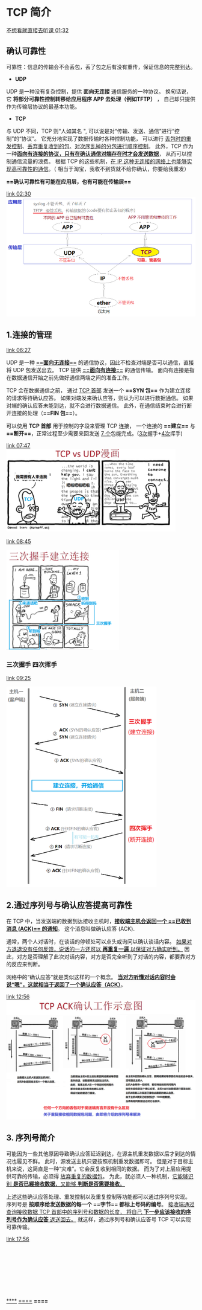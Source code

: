 
# TCP 简介

[不想看就直接去听课 01:32](https://www.bilibili.com/video/BV17b411W78h?p=11)


## 确认可靠性

可靠性：信息的传输会不会丢包，丢了包之后有没有重传，保证信息的完整到达。

- **UDP**

UDP 是一种没有复杂控制，提供 **面向无连接** 通信服务的一种协议。
换句话说，它 **将部分可靠性控制转移给应用程序 APP 去处理（例如TFTP）** ，
自己却只提供作为传输层协议的最基本功能。



- **TCP**

与 UDP 不同，TCP 则“人如其名 ", 可以说是对“传输、发送、通信”进行“控制”的“协议”。
它充分地实现了数据传输时各种控制功能，
可以进行 <u>丢包时的重发控制</u>、<u>丢弃重复收到的包</u>、<u>对次序乱掉的分包进行顺序控制</u>。
此外，TCP 作为一种<u>**面向有连接的协议，只有在确认通信对端存在时才会发送数据**</u>，
从而可以控制通信流量的浪费。
根据 TCP 的这些机制，<u>在 IP 这种无连接的网络上也能够实现高可靠性的通信</u>。（
相当于淘宝，我收不到货就不给你确认，你要给我重发）

**==确认可靠性有可能在应用层，也有可能在传输层==**

[link 02:30](https://www.bilibili.com/video/BV17b411W78h?p=11)
<img src="img/kekaoxing.png"></img>


## 1.连接的管理

[link 06:27](https://www.bilibili.com/video/BV17b411W78h?p=11)


UDP 是一种 <u>**==面向无连接==**</u> 的通信协议，因此不检查对端是否可以通信，直接将 UDP 包发送出去。 
TCP 提供 <u>**==面向有连接==**</u> 的通信传输。
面向有连接是指在数据通信开始之前先做好通信两端之间的准备工作。

TCP 会在数据通信之前，
通过 <u>TCP 首部</u> 发送一个 **==SYN 包==** 作为建立连接的请求等待确认应答。
如果对端发来确认应答，则认为可以进行数据通信。
如果对端的确认应答未能到达，就不会进行数据通信。
此外，在通信结束时会进行断开连接的处理（**==FIN 包==**）。

可以使用 **TCP 首部** 用于控制的字段来管理 TCP 连接，
一个连接的 **==建立==** 与 **==断开==**，正常过程至少需要来回发送 <u>7 个</u>包能完成。(<u>3次</u>握手+<u>4次</u>挥手)

[link 07:47](https://www.bilibili.com/video/BV17b411W78h?p=11)
<img src="img/TCP_UDP.png" style="width:450px"></img>

[link 08:45](https://www.bilibili.com/video/BV17b411W78h?p=11)

<img src="img/3handshake.png" style="width:300px"></img>


### **三次握手 四次挥手**
[link 09:25](https://www.bilibili.com/video/BV17b411W78h?p=11)

<img src="img/3次握手4次挥手.png" style="width:400px"></img>




## 2.通过序列号与确认应答提高可靠性

在 TCP 中，当发送端的数据到达接收主机时，<u>**接收端主机会返回一个 ==已收到消息 (ACK)== 的通知**</u>。
这个消息叫做确认应答 (ACK).

通常，两个人对话时，在谈话的停顿处可以点头或询问以确认谈话内容。
<u>如果对方退退没有任何反馈，说话的一方还可以 **再重复一遍** 以保证对方确实听到。</u>
因此，对方是否理解了此次对话内容，对方是否完全听到了对话的内容，都要靠对方的反应来判断。

网络中的“确认应答”就是类似这样的一个概念。
<u>**当对方听懂对话内容时会说“嗯”，这就相当于返回了一个确认应答（ACK）**</u>。


[link 12:56](https://www.bilibili.com/video/BV17b411W78h?p=11)
<img src="img/ACK确认丢包.png" style="width:800px"></img>





## 3. 序列号简介

可能因为一些其他原因导致确认应答延迟到达，在源主机重发数据以后才到达的情况也履见不鲜。
此时，源发送主机只要按照机制重发数据即可。
但是对于目标主机来说，这简直是一种“灾难”。它会反复收到相同的数据。
而为了对上层应用提供可靠的传输，必须得 <u>放弃重复的数据包</u>。
为此，就必须人一种机制，<u>它能够识别 **是否已經接收数据**，又能够 **判断是否需要接收**。</u>

上述这些确认应答处理、重发控制以及重复控制等功能都可以通过序列号实现。
序列号是 **按顺序给发送数据的每一个 ==字节== 都标上号码的编号**。
<u>接收端通过查询接收数据 TCP 首部中的序列号和数据的长度，
将自己 **下一步应该接收的序列号作为确认应答** 返送回去。</u>
就这样，通过序列号和确认应答号 TCP 可以实现可靠传输。


[link 17:56](https://www.bilibili.com/video/BV17b411W78h?p=11)









<br>
<br><br><br><br><br><br>

<u></u>
<u>****</u>
<u>====</u>
**====**